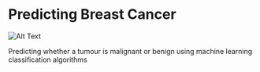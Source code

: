 # Predicting Breast Cancer


![Alt Text](https://www.cancer.org/content/dam/cancer-org/images/illustrations/medical-illustrations/en/breast-cancer-images/normal-breast-tissue.gif/jcr:content/renditions/cq5dam.thumbnail.980.980.jpeg)


Predicting whether a tumour is malignant or benign using machine learning classification algorithms



